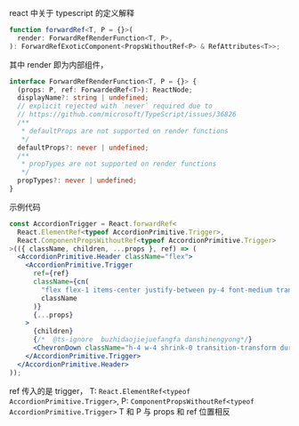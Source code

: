 react 中关于 typescript 的定义解释

``` ts
function forwardRef<T, P = {}>(
  render: ForwardRefRenderFunction<T, P>,
): ForwardRefExoticComponent<PropsWithoutRef<P> & RefAttributes<T>>;
```

其中 render 即为内部组件，

``` ts
interface ForwardRefRenderFunction<T, P = {}> {
  (props: P, ref: ForwardedRef<T>): ReactNode;
  displayName?: string | undefined;
  // explicit rejected with `never` required due to
  // https://github.com/microsoft/TypeScript/issues/36826
  /**
   * defaultProps are not supported on render functions
   */
  defaultProps?: never | undefined;
  /**
   * propTypes are not supported on render functions
   */
  propTypes?: never | undefined;
}
```

示例代码
```jsx
const AccordionTrigger = React.forwardRef<
  React.ElementRef<typeof AccordionPrimitive.Trigger>,
  React.ComponentPropsWithoutRef<typeof AccordionPrimitive.Trigger>
>(({ className, children, ...props }, ref) => (
  <AccordionPrimitive.Header className="flex">
    <AccordionPrimitive.Trigger
      ref={ref}
      className={cn(
        "flex flex-1 items-center justify-between py-4 font-medium transition-all hover:underline [&[data-state=open]>svg]:rotate-180",
        className
      )}
      {...props}
    >
      {children}
      {/*  @ts-ignore  buzhidaojiejuefangfa danshinengyong*/}
      <ChevronDown className="h-4 w-4 shrink-0 transition-transform duration-200" />
    </AccordionPrimitive.Trigger>
  </AccordionPrimitive.Header>
));
```

ref 传入的是 trigger，
T: `React.ElementRef<typeof AccordionPrimitive.Trigger>`,
P: `ComponentPropsWithoutRef<typeof AccordionPrimitive.Trigger>`
T 和 P 与 props 和 ref 位置相反